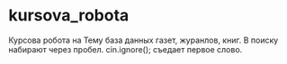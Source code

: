 # kursova_robota
Курсова робота на Тему база данных газет, журанлов, книг.
В поиску набирают через пробел. cin.ignore(); съедает первое слово.

